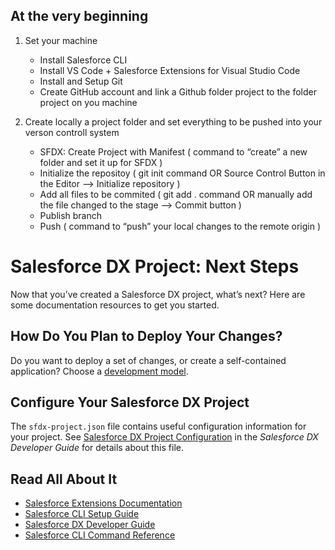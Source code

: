 ## At the very beginning
1. Set your machine
    - Install Salesforce CLI
    - Install VS Code + Salesforce Extensions for Visual Studio Code
    - Install and Setup Git
    - Create GitHub account and link a Github folder project to the folder project on you machine

2. Create locally a project folder and set everything to be pushed into your verson controll system
   - SFDX: Create Project with Manifest ( command to “create” a new folder and set it up for SFDX )
   - Initialize the repositoy ( git init command OR Source Control Button in the Editor --> Initialize repository )
   - Add all files to be commited ( git add . command OR manually add the file changed to the stage --> Commit button )
   - Publish branch 
   - Push ( command to “push” your local changes to the remote origin )




# Salesforce DX Project: Next Steps

Now that you’ve created a Salesforce DX project, what’s next? Here are some documentation resources to get you started.

## How Do You Plan to Deploy Your Changes?

Do you want to deploy a set of changes, or create a self-contained application? Choose a [development model](https://developer.salesforce.com/tools/vscode/en/user-guide/development-models).

## Configure Your Salesforce DX Project

The `sfdx-project.json` file contains useful configuration information for your project. See [Salesforce DX Project Configuration](https://developer.salesforce.com/docs/atlas.en-us.sfdx_dev.meta/sfdx_dev/sfdx_dev_ws_config.htm) in the _Salesforce DX Developer Guide_ for details about this file.

## Read All About It

- [Salesforce Extensions Documentation](https://developer.salesforce.com/tools/vscode/)
- [Salesforce CLI Setup Guide](https://developer.salesforce.com/docs/atlas.en-us.sfdx_setup.meta/sfdx_setup/sfdx_setup_intro.htm)
- [Salesforce DX Developer Guide](https://developer.salesforce.com/docs/atlas.en-us.sfdx_dev.meta/sfdx_dev/sfdx_dev_intro.htm)
- [Salesforce CLI Command Reference](https://developer.salesforce.com/docs/atlas.en-us.sfdx_cli_reference.meta/sfdx_cli_reference/cli_reference.htm)
